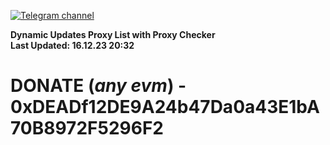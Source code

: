 [![Telegram channel](https://img.shields.io/endpoint?url=https://runkit.io/damiankrawczyk/telegram-badge/branches/master?url=https://t.me/n4z4v0d)](https://t.me/n4z4v0d) 

**Dynamic Updates Proxy List with Proxy Checker**  
**Last Updated: 16.12.23 20:32**

# DONATE (_any evm_) - 0xDEADf12DE9A24b47Da0a43E1bA70B8972F5296F2
